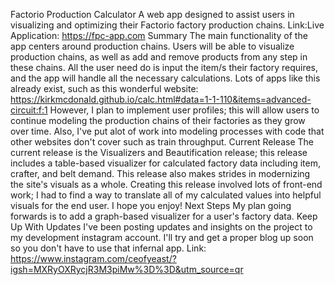 Factorio Production Calculator
A web app designed to assist users in visualizing and optimizing their Factorio factory production chains. Link:Live Application: https://fpc-app.com
Summary The main functionality of the app centers around production chains. Users will be able to visualize production chains, as well as add and remove products from any step in these chains. All the user need do is input the item/s their factory requires, and the app will handle all the necessary calculations. Lots of apps like this already exist, such as this wonderful website: https://kirkmcdonald.github.io/calc.html#data=1-1-110&items=advanced-circuit:f:1 However, I plan to implement user profiles; this will allow users to continue modeling the production chains of their factories as they grow over time. Also, I've put alot of work into modeling processes with code that other websites don't cover such as train throughput.
Current Release The current release is the Visualizers and Beautification release; this release includes a table-based visualizer for calculated factory data including item, crafter, and belt demand. This release also makes strides in modernizing the site's visuals as a whole. Creating this release involved lots of front-end work; I had to find a way to translate all of my calculated values into helpful visuals for the end user. I hope you enjoy!
Next Steps My plan going forwards is to add a graph-based visualizer for a user's factory data.
Keep Up With Updates I've been posting updates and insights on the project to my development instagram account. I'll try and get a proper blog up soon so you don't have to use that infernal app.
Link: https://www.instagram.com/ceofyeast/?igsh=MXRyOXRycjR3M3piMw%3D%3D&utm_source=qr

